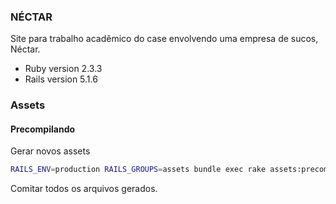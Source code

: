 ### NÉCTAR ###

Site para trabalho acadêmico do case envolvendo uma empresa de sucos, Néctar.

- Ruby version 2.3.3
- Rails version 5.1.6

### Assets

#### Precompilando

Gerar novos assets

```bash
RAILS_ENV=production RAILS_GROUPS=assets bundle exec rake assets:precompile
```

Comitar todos os arquivos gerados.

